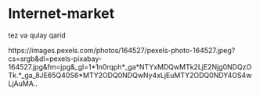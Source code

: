 # Internet-market
tez va qulay qarid


<!DOCTYPE html>
<html lang="en">
<head>
    <meta charset="UTF-8">
    <meta http-equiv="X-UA-Compatible" content="IE=edge">
    <meta name="viewport" content="width=device-width, initial-scale=1.0">
    <title>Document</title>
</head>
<body>
    https://images.pexels.com/photos/164527/pexels-photo-164527.jpeg?cs=srgb&dl=pexels-pixabay-164527.jpg&fm=jpg&_gl=1*1n0rqph*_ga*NTYxMDQwMTk2LjE2Njg0NDQzOTk.*_ga_8JE65Q40S6*MTY2ODQ0NDQwNy4xLjEuMTY2ODQ0NDY4OS4wLjAuMA..
</body>
</html>
